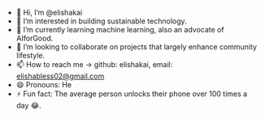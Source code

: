 - 👋 Hi, I’m @elishakai
- 👀 I’m interested in building sustainable technology.
- 🌱 I’m currently learning machine learning, also an advocate of AIforGood.
- 💞️ I’m looking to collaborate on projects that largely enhance community lifestyle.
- 📫 How to reach me -> github: elishakai, email: elishabless02@gmail.com
- 😄 Pronouns: He
- ⚡ Fun fact: The average person unlocks their phone over 100 times a day 😂.

<!---
elishakai/elishakai is a ✨ special ✨ repository because its `README.md` (this file) appears on your GitHub profile.
You can click the Preview link to take a look at your changes.
--->
